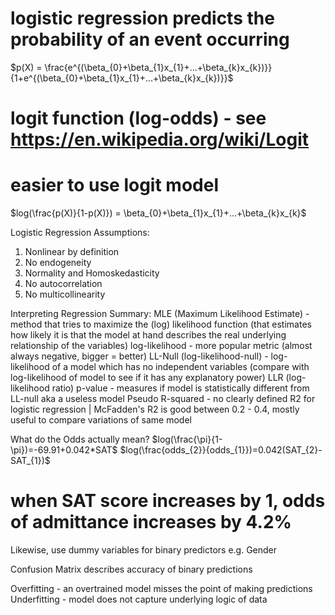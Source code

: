 
# logistic regression predicts the probability of an event occurring
$p(X) = \frac{e^{(\beta_{0}+\beta_{1}x_{1}+...+\beta_{k}x_{k})}}{1+e^{(\beta_{0}+\beta_{1}x_{1}+...+\beta_{k}x_{k})}}$

# logit function (log-odds) - see <https://en.wikipedia.org/wiki/Logit>
# easier to use logit model
$log(\frac{p(X)}{1-p(X)}) = \beta_{0}+\beta_{1}x_{1}+...+\beta_{k}x_{k}$

Logistic Regression Assumptions:
1. Nonlinear by definition
2. No endogeneity
3. Normality and Homoskedasticity
4. No autocorrelation
5. No multicollinearity

Interpreting Regression Summary:
MLE (Maximum Likelihood Estimate) - method that tries to maximize the (log) likelihood function (that estimates how likely it is that the model at hand describes the real underlying relationship of the variables)
log-likelihood - more popular metric (almost always negative, bigger = better)
LL-Null (log-likelihood-null) - log-likelihood of a model which has no independent variables (compare with log-likelihood of model to see if it has any explanatory power)
LLR (log-likelihood ratio) p-value - measures if model is statistically different from LL-null aka a useless model
Pseudo R-squared - no clearly defined R2 for logistic regression | McFadden's R2 is good between 0.2 - 0.4, mostly useful to compare variations of same model

What do the Odds actually mean?
$log(\frac{\pi}{1-\pi})=-69.91+0.042*SAT$
$log(\frac{odds_{2}}{odds_{1}})=0.042(SAT_{2}-SAT_{1})$
# when SAT score increases by 1, odds of admittance increases by 4.2%

Likewise, use dummy variables for binary predictors e.g. Gender

Confusion Matrix describes accuracy of binary predictions

Overfitting - an overtrained model misses the point of making predictions
Underfitting - model does not capture underlying logic of data

